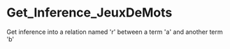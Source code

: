 # Get_Inference_JeuxDeMots
Get inference into a relation named 'r' between a term 'a' and another term 'b'
